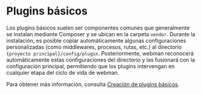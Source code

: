# Plugins básicos

Los plugins básicos suelen ser componentes comunes que generalmente se instalan mediante Composer y se ubican en la carpeta `vendor`. Durante la instalación, es posible copiar automáticamente algunas configuraciones personalizadas (como middlewares, procesos, rutas, etc.) al directorio `{proyecto principal}/config/plugin`. Posteriormente, webman reconocerá automáticamente estas configuraciones del directorio y las fusionará con la configuración principal, permitiendo que los plugins intervengan en cualquier etapa del ciclo de vida de webman.

Para obtener más información, consulta [Creación de plugins básicos](create.md).
